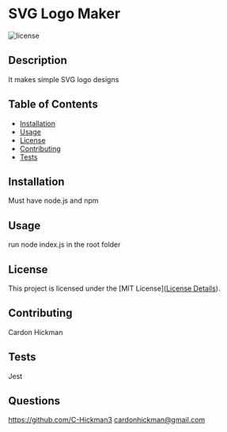 # SVG Logo Maker

![license](https://img.shields.io/badge/License-MIT-yellow.svg)

## Description

It makes simple SVG logo designs

## Table of Contents

- [Installation](#installation)
- [Usage](#usage)
- [License](#license)
- [Contributing](#contributing)
- [Tests](#tests)

## Installation

Must have node.js and npm

## Usage

run node index.js in the root folder

## License

This project is licensed under the [MIT License]([License Details](https://opensource.org/licenses/MIT)).

## Contributing

Cardon Hickman

## Tests

Jest

## Questions

https://github.com/C-Hickman3
cardonhickman@gmail.com
